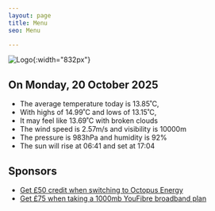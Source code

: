 ```yaml
---
layout: page
title: Menu
seo: Menu

---
```


![Logo](/images/logo.jpg){:width="832px"}

<!-- weather_marker starts -->
## On Monday, 20 October 2025

- The average temperature today is 13.85˚C,
- With highs of 14.99˚C and lows of 13.15˚C,
- It may feel like 13.69˚C with broken clouds
- The wind speed is 2.57m/s and visibility is 10000m
- The pressure is 983hPa and humidity is 92%
- The sun will rise at 06:41 and set at 17:04

<!-- weather_marker ends -->

## Sponsors

- [Get £50 credit when switching to Octopus Energy](https://bit.ly/3oD1nnS)
- [Get £75 when taking a 1000mb YouFibre broadband plan](https://aklam.io/91zWhU?)
